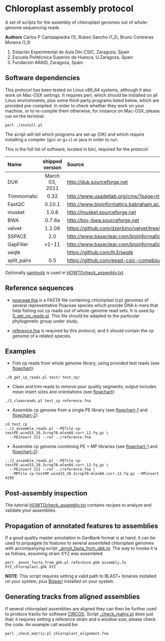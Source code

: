 # Chloroplast assembly protocol

A set of scripts for the assembly of chloroplast genomes out of whole-genome sequencing reads

**Authors**
Carlos P Cantalapiedra (1), Ruben Sancho (1,2), Bruno Contreras Moreira (1,3)

1) Estación Experimental de Aula Dei-CSIC, Zaragoza, Spain
2) Escuela Politécnica Superior de Huesca, U.Zaragoza, Spain
3) Fundación ARAID, Zaragoza, Spain

## Software dependencies

This protocol has been tested on Linux x86_64 systems, although it also work on Mac-OSX settings. It requires perl, which should be installed on all Linux environments, plus some third-party programs listed below, which are provided pre-compiled. In order to check whether they work on your machine, or to re-compile them otherwise, for instance on Mac-OSX, please run on the terminal:
```{shell}  
perl ./install.pl
```
The script will tell which programs are set up (OK) and which require installing a compiler (gcc or g++) or java in order to run.

This is the full list of software, located in bin/, required for the protocol:

| Name | shipped version | Source |
|:-----|:---------------:|:-------|
| DUK | March 03, 2011 | <http://duk.sourceforge.net> |
| Trimmomatic | 0.32 | <http://www.usadellab.org/cms/?page=trimmomatic> |
| FastQC | 0.10.1 | <http://www.bioinformatics.babraham.ac.uk/projects/fastqc> |
| musket | 1.0.6 | <http://musket.sourceforge.net> |
| BWA | 0.7.6a | <http://bio-bwa.sourceforge.net> |
| velvet | 1.2.08 | <https://github.com/dzerbino/velvet/tree/master> |
| SSPACE | 2.0 | <http://www.baseclear.com/bioinformatics-tools> |
| GapFiller | v1-11 | <http://www.baseclear.com/bioinformatics-tools> |
| seqtk | | <https://github.com/lh3/seqtk> |
| split_pairs | 0.5 | <https://github.com/eead-csic-compbio/split_pairs> |

Optionally [samtools](http://samtools.sourceforge.net) is used in [HOWTOcheck_assembly.txt](HOWTOcheck_assembly.txt).

## Reference sequences

* [poaceae.fna](poaceae.fna) is a FASTA file containing chloroplast (cp) genomes of several representative Poaceae species which provide DNA k-mers that help fishing out cp reads out of whole-genome read sets. It is used by [0_get_cp_reads.pl](0_get_cp_reads.pl). This file should be adapted to the particular phylogenetic group under study.

* [reference.fna](reference.fna) is required by this protocol, and it should contain the cp genome of a related species.

## Examples

* Fish cp reads from whole genome library, using provided test reads (see [flowchart](./pics/0_get_cp_reads_1_cleanreads.png)):
```{shell}
./0_get_cp_reads.pl test/ test_cp/ 
```    

* Clean and trim reads to remove poor quality segments; output includes mean insert sizes and orientations (see [flowchart](./pics/0_get_cp_reads_1_cleanreads.png)):
```{shell}  
./1_cleanreads.pl test_cp reference.fna 
```

* Assemble cp genome from a single PE library (see [flowchart-1](./pics/2_assemble_reads-1.png) and [flowchart-2](./pics/2_assemble_reads-2.png)):
```{shell}
cd test_cp
../2_assemble_reads.pl --PEfile cp-testPE.wind15_28.3crop70.mlen60.corr.12.fq.gz \
  --PEinsert 221 --ref ../reference.fna
```

* Assemble cp genome combining PE + MP libraries (see [flowchart-1](./pics/2_assemble_reads-1.png) and [flowchart-2](./pics/2_assemble_reads-2.png)):
```{shell}
../2_assemble_reads.pl --PEfile cp-testPE.wind15_28.3crop70.mlen60.corr.12.fq.gz \
  --PEinsert 221 --ref ../reference.fna \
  --MPFile cp-testMP.wind15_28.3crop70.mlen60.corr.12.fq.gz --MPinsert 4295 
```

## Post-assembly inspection

The tutorial [HOWTOcheck_assembly.txt](HOWTOcheck_assembly.txt) contains recipes to analyze and validate your assemblies.


## Propagation of annotated features to assemblies

If a good quality master annotation in GenBank format is at hand, it can be used to propagate 
its features to several assembled chloroplast genomes with accompanying script [_annot_fasta_from_gbk.pl](_annot_fasta_from_gbk.pl).
The way to invoke it is as follows, assuming strain XYZ was assembled:
```{shell}
perl _annot_fasta_from_gbk.pl reference.gbk assembly.fa XYZ_chloroplast.gbk XYZ
```

__NOTE__: This script requires setting a valid path to BLAST+ binaries installed on your system, plus [Bioperl](http://www.bioperl.org/wiki/Main_Page) installed on your system.



## Generating tracks from aligned assemblies

If several chloroplast assemblies are aligned they can then be further used to produce tracks for software
[CIRCOS](http://circos.ca). Script [_check_matrix.pl](_check_matrix.pl) does just that; it requires setting a reference strain 
and a window size, please check the code. An example call would be:

```{shell}
perl _check_matrix.pl chloroplast_alignment.fna
```
